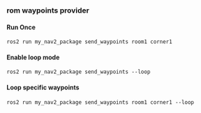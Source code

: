 ### rom waypoints provider

#### Run Once
```
ros2 run my_nav2_package send_waypoints room1 corner1
```

#### Enable loop mode
```
ros2 run my_nav2_package send_waypoints --loop

```


#### Loop specific waypoints
```
ros2 run my_nav2_package send_waypoints room1 corner1 --loop
```